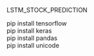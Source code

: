 LSTM_STOCK_PREDICTION

pip install tensorflow <br>
pip install keras <br>
pip install pandas <br>
pip install unicode <br>